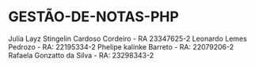 # GESTÃO-DE-NOTAS-PHP

Julia Layz Stingelin Cardoso Cordeiro - RA 23347625-2 Leonardo Lemes Pedrozo - RA: 22195334-2 Phelipe kalinke Barreto - RA: 22079206-2 Rafaela Gonzatto da Silva - RA: 23298343-2
